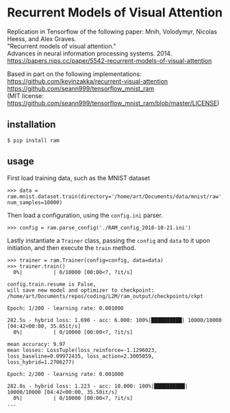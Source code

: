 # Recurrent Models of Visual Attention
Replication in Tensorflow of the following paper:
Mnih, Volodymyr, Nicolas Heess, and Alex Graves.  
"Recurrent models of visual attention."  
Advances in neural information processing systems. 2014.  
<https://papers.nips.cc/paper/5542-recurrent-models-of-visual-attention>

Based in part on the following implementations:  
https://github.com/kevinzakka/recurrent-visual-attention  
https://github.com/seann999/tensorflow_mnist_ram  
(MIT license: https://github.com/seann999/tensorflow_mnist_ram/blob/master/LICENSE)

## installation
`$ pip install ram`

## usage

First load training data, such as the MNIST dataset
```
>>> data = ram.mnist.dataset.train(directory='/home/art/Documents/data/mnist/raw', num_samples=10000)
```

Then load a configuration, using the `config.ini` parser.
```
>>> config = ram.parse_config('./RAM_config_2018-10-21.ini')
```

Lastly instantiate a `Trainer` class, passing the `config` and `data` to it upon initiation, 
and then execute the `train` method.
 
```
>>> trainer = ram.Trainer(config=config, data=data)
>>> trainer.train()
  0%|          | 0/10000 [00:00<?, ?it/s]

config.train.resume is False,
will save new model and optimizer to checkpoint: /home/art/Documents/repos/coding/L2M/ram_output/checkpoints/ckpt

Epoch: 1/200 - learning rate: 0.001000

282.5s - hybrid loss: 1.690 - acc: 6.000: 100%|██████████| 10000/10000 [04:42<00:00, 35.65it/s]
  0%|          | 0/10000 [00:00<?, ?it/s]

mean accuracy: 9.97
mean losses: LossTuple(loss_reinforce=-1.1296023, loss_baseline=0.09972435, loss_action=2.3005059, loss_hybrid=1.2706277)

Epoch: 2/200 - learning rate: 0.001000

282.8s - hybrid loss: 1.223 - acc: 10.000: 100%|██████████| 10000/10000 [04:42<00:00, 35.50it/s]
  0%|          | 0/10000 [00:00<?, ?it/s]
...
```

